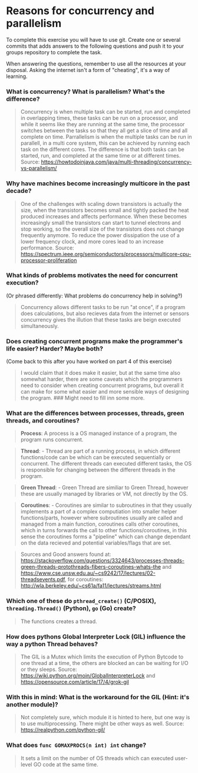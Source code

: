 # Reasons for concurrency and parallelism


To complete this exercise you will have to use git. Create one or several commits that adds answers to the following questions and push it to your groups repository to complete the task.

When answering the questions, remember to use all the resources at your disposal. Asking the internet isn't a form of "cheating", it's a way of learning.

 ### What is concurrency? What is parallelism? What's the difference?
 > Concurrency is when multiple task can be started, run and completed in overlapping times, these tasks can be run on a processor, and while it seems like they are running at the same time, the processor switches between the tasks so that they all get a slice of time and all complete on time.
 Parrallelism is when the multiple tasks can be run in parallell, in a multi core system, this can be achieved by running each task on the different cores. The difference is that both tasks can be started, run, and completed at the same time or at different times. 
 Source: https://howtodoinjava.com/java/multi-threading/concurrency-vs-parallelism/ 
 
 ### Why have machines become increasingly multicore in the past decade?
 > One of the challenges with scaling down transistors is actually the size, when the transistors becomes small and tightly packed the heat produced increases and affects performance. When these becomes increasingly small the transistors can start to  tunnel electrons and stop working, so the overall size of the transistors does not change frequently anymore. To reduce the power dissipation the use of a lower frequency clock, and more cores lead to an increase performance.
 Source: https://spectrum.ieee.org/semiconductors/processors/multicore-cpu-processor-proliferation
 
 ### What kinds of problems motivates the need for concurrent execution?
 (Or phrased differently: What problems do concurrency help in solving?)
 > Concurrency allows different tasks to be run "at once", if a program does calculations, but also recieves data from the internet or sensors concurrency gives the illution that these tasks are beign executed simultaneously.
 
 ### Does creating concurrent programs make the programmer's life easier? Harder? Maybe both?
 (Come back to this after you have worked on part 4 of this exercise)
 > I would claim that it does make it easier, but at the same time also somewhat harder, there are some caveats which the programmers need to consider when creating concurrent programs, but overall it can make for some what easier and more sensible ways of designing the program. ### Might need to fill inn some more.
 
 ### What are the differences between processes, threads, green threads, and coroutines?
 > **Process**: A process is a OS managed instance of a program, the program runs concurrent.
 
 > **Thread**: - Thread are part of a running process, in which different functions/code can be which can be executed sequentially or concurrent. The different threads can executed different tasks, the OS is responsible for changing between the different threads in the program.
 
 > **Green Thread**: - Green Thread are similiar to Green Thread, however these are usually managed by libraries or VM, not directly by the OS.
 
 > **Coroutines**: - Coroutines are similar to subroutines in that they usually implements a part of a complex computiation into smaller helper functions/parts, however where subroutines usually are called and managed from a main function, coroutines calls other coroutines, which in turns forwards the call to other functions/coroutines, in this sense the coroutines forms a "pipeline" which can change dependant on the data recieved and potential variables/flags that are set.  
 
 > Sources and Good answers found at: https://stackoverflow.com/questions/3324643/processes-threads-green-threads-protothreads-fibers-coroutines-whats-the and https://www.cse.unsw.edu.au/~cs9242/17/lectures/02-threadsevents.pdf, for coroutines: http://wla.berkeley.edu/~cs61a/fa11/lectures/streams.html
 ### Which one of these do `pthread_create()` (C/POSIX), `threading.Thread()` (Python), `go` (Go) create?
 > The functions creates a thread.
 
 ### How does pythons Global Interpreter Lock (GIL) influence the way a python Thread behaves?
 > The GIL is a Mutex which limits the execution of Python Bytcode to one thread at a time, the others are blocked an can be waiting for I/O or they sleeps.
 Source: https://wiki.python.org/moin/GlobalInterpreterLock and https://opensource.com/article/17/4/grok-gil
 
 ### With this in mind: What is the workaround for the GIL (Hint: it's another module)?
 > Not completely sure, which module it is hinted to here, but one way is to use multiprocessing. There might be other ways as well.
 Source: https://realpython.com/python-gil/
 
 ### What does `func GOMAXPROCS(n int) int` change? 
 > It sets a limit on the number of OS threads which can executed user-level GO code at the same time.
